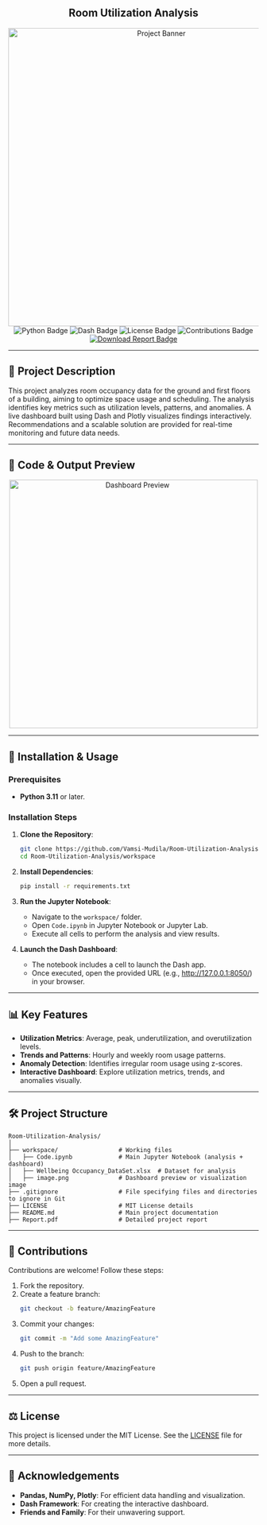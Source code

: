 ## <div align="center"> Room Utilization Analysis </div>

<div align="center">
  <img src="https://github.com/Vamsi-Mudila/Room-Utilization-Analysis/workspace/image.png" alt="Project Banner" width="600" />
</div>

<div align="center">
  <img src="https://img.shields.io/badge/Python-3.11%2B-blue" alt="Python Badge" />
  <img src="https://img.shields.io/badge/Dash-Framework-orange" alt="Dash Badge" />
  <img src="https://img.shields.io/badge/License-MIT-success" alt="License Badge" />
  <img src="https://img.shields.io/badge/Contributions-Welcome-brightgreen" alt="Contributions Badge" />
  <a href="https://github.com/Vamsi-Mudila/Room-Utilization-Analysis/Report.pdf" target="_blank"><img src="https://img.shields.io/badge/Download%20Report-PDF-blue" alt="Download Report Badge" /></a>
</div>

---

## 📌 Project Description
This project analyzes room occupancy data for the ground and first floors of a building, aiming to optimize space usage and scheduling. The analysis identifies key metrics such as utilization levels, patterns, and anomalies. A live dashboard built using Dash and Plotly visualizes findings interactively. Recommendations and a scalable solution are provided for real-time monitoring and future data needs.

---

## 🎥 Code & Output Preview
<div align="center">
  <img src="workspace/image.png" alt="Dashboard Preview" width="500" />
</div>

---

## 🚀 Installation & Usage

### Prerequisites
- **Python 3.11** or later.

### Installation Steps
1. **Clone the Repository**:
   ```bash
   git clone https://github.com/Vamsi-Mudila/Room-Utilization-Analysis.git
   cd Room-Utilization-Analysis/workspace
   ```

2. **Install Dependencies**:
   ```bash
   pip install -r requirements.txt
   ```

3. **Run the Jupyter Notebook**:
   - Navigate to the `workspace/` folder.
   - Open `Code.ipynb` in Jupyter Notebook or Jupyter Lab.
   - Execute all cells to perform the analysis and view results.

4. **Launch the Dash Dashboard**:
   - The notebook includes a cell to launch the Dash app.
   - Once executed, open the provided URL (e.g., http://127.0.0.1:8050/) in your browser.

---

## 📊 Key Features
- **Utilization Metrics**: Average, peak, underutilization, and overutilization levels.
- **Trends and Patterns**: Hourly and weekly room usage patterns.
- **Anomaly Detection**: Identifies irregular room usage using z-scores.
- **Interactive Dashboard**: Explore utilization metrics, trends, and anomalies visually.

---

## 🛠️ Project Structure
```
Room-Utilization-Analysis/
│
├── workspace/                 # Working files
│   ├── Code.ipynb             # Main Jupyter Notebook (analysis + dashboard)
│   ├── Wellbeing Occupancy_DataSet.xlsx  # Dataset for analysis
│   ├── image.png              # Dashboard preview or visualization image
├── .gitignore                 # File specifying files and directories to ignore in Git
├── LICENSE                    # MIT License details
├── README.md                  # Main project documentation
├── Report.pdf                 # Detailed project report
```

---

## 🤝 Contributions
Contributions are welcome! Follow these steps:
1. Fork the repository.
2. Create a feature branch:
   ```bash
   git checkout -b feature/AmazingFeature
   ```
3. Commit your changes:
   ```bash
   git commit -m "Add some AmazingFeature"
   ```
4. Push to the branch:
   ```bash
   git push origin feature/AmazingFeature
   ```
5. Open a pull request.

---

## ⚖️ License
This project is licensed under the MIT License. See the [LICENSE](LICENSE) file for more details.

---

## 💖 Acknowledgements
- **Pandas, NumPy, Plotly**: For efficient data handling and visualization.
- **Dash Framework**: For creating the interactive dashboard.
- **Friends and Family**: For their unwavering support.

